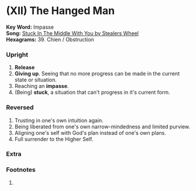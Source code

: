 # (XII) The Hanged Man

**Key Word:** Impasse  
**Song:** [Stuck In The Middle With You by Stealers Wheel](https://www.youtube.com/watch?v=ln7Vn_WKkWU)  
**Hexagrams:** 39. Chien / Obstruction



### Upright

1) **Release**
2) **Giving up**. Seeing that no more progress can be made in the current state or situation.
3) Reaching an **impasse**.
4) (Being) **stuck**, a situation that can't progress in it's current form.



### Reversed

1) Trusting in one's own intuition again.
2) Being liberated from one's own narrow-mindedness and limited purview.
3) Aligning one's self with God's plan instead of one's own plans.
4) Full surrender to the Higher Self.



### Extra





### Footnotes

1. 


